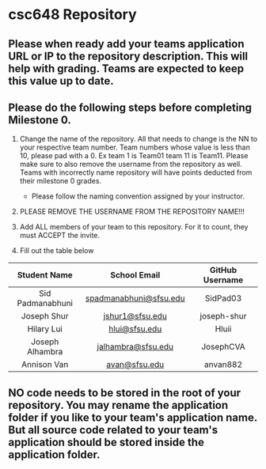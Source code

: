 # csc648 Repository

## Please when ready add your teams application URL or IP to the repository description. This will help with grading. Teams are expected to keep this value up to date.

## Please do the following steps before completing Milestone 0.
1. Change the name of the repository. All that needs to change is the NN to your respective team number. Team numbers whose value is less than 10, please pad with a 0. Ex team 1 is Team01 team 11 is Team11. Please make sure to also remove the username from the repository as well. Teams with incorrectly name repository will have points deducted from their milestone 0 grades.
      - Please follow the naming convention assigned by your instructor.

1. PLEASE REMOVE THE USERNAME FROM THE REPOSITORY NAME!!!

2. Add ALL members of your team to this repository. For it to count, they must ACCEPT the invite.

3. Fill out the table below


| Student Name | School Email | GitHub Username |
|    :---:     |     :---:     |     :---:       |
| Sid Padmanabhuni      |      spadmanabhuni@sfsu.edu        |         SidPad03        |
| Joseph Shur      |        jshur1@sfsu.edu       |           joseph-shur       |
|  Hilary Lui       |         hlui@sfsu.edu      |          Hluii       |
| Joseph Alhambra      |    jalhambra@sfsu.edu           |        JosephCVA         |
| Annison Van      |         avan@sfsu.edu      |          anvan882       |

## NO code needs to be stored in the root of your repository. You may rename the application folder if you like to your team's application name. But all source code related to your team's application should be stored inside the application folder.
